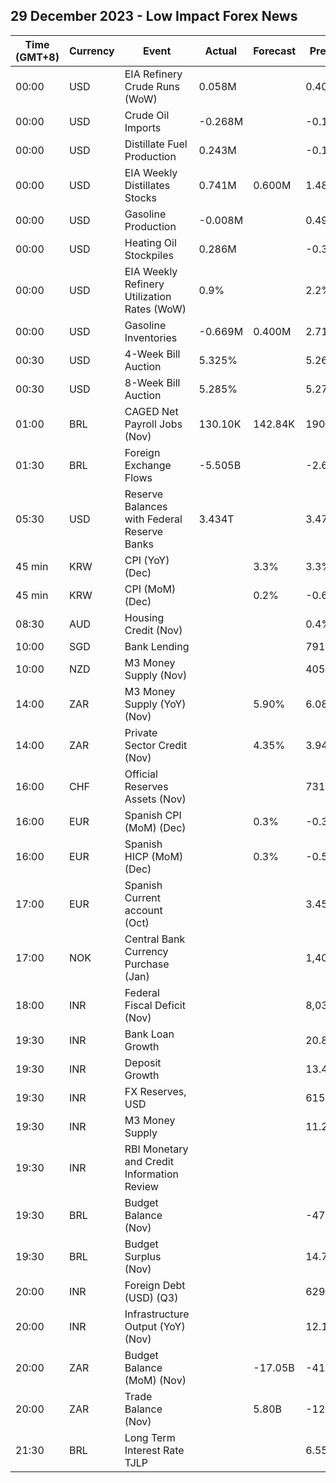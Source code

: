 ## 29 December 2023 - Low Impact Forex News

| Time (GMT+8) | Currency | Event | Actual | Forecast | Previous |
|------|----------|-------|--------|----------|----------|
| 00:00 | USD | EIA Refinery Crude Runs (WoW) | 0.058M |  | 0.403M |
| 00:00 | USD | Crude Oil Imports | -0.268M |  | -0.117M |
| 00:00 | USD | Distillate Fuel Production | 0.243M |  | -0.114M |
| 00:00 | USD | EIA Weekly Distillates Stocks | 0.741M | 0.600M | 1.485M |
| 00:00 | USD | Gasoline Production | -0.008M |  | 0.496M |
| 00:00 | USD | Heating Oil Stockpiles | 0.286M |  | -0.335M |
| 00:00 | USD | EIA Weekly Refinery Utilization Rates (WoW) | 0.9% |  | 2.2% |
| 00:00 | USD | Gasoline Inventories | -0.669M | 0.400M | 2.710M |
| 00:30 | USD | 4-Week Bill Auction | 5.325% |  | 5.265% |
| 00:30 | USD | 8-Week Bill Auction | 5.285% |  | 5.270% |
| 01:00 | BRL | CAGED Net Payroll Jobs (Nov) | 130.10K | 142.84K | 190.37K |
| 01:30 | BRL | Foreign Exchange Flows | -5.505B |  | -2.666B |
| 05:30 | USD | Reserve Balances with Federal Reserve Banks | 3.434T |  | 3.477T |
| 45 min | KRW | CPI (YoY) (Dec) |  | 3.3% | 3.3% |
| 45 min | KRW | CPI (MoM) (Dec) |  | 0.2% | -0.6% |
| 08:30 | AUD | Housing Credit (Nov) |  |  | 0.4% |
| 10:00 | SGD | Bank Lending |  |  | 791.5B |
| 10:00 | NZD | M3 Money Supply (Nov) |  |  | 405.9B |
| 14:00 | ZAR | M3 Money Supply (YoY) (Nov) |  | 5.90% | 6.08% |
| 14:00 | ZAR | Private Sector Credit (Nov) |  | 4.35% | 3.94% |
| 16:00 | CHF | Official Reserves Assets (Nov) |  |  | 731.2B |
| 16:00 | EUR | Spanish CPI (MoM) (Dec) |  | 0.3% | -0.3% |
| 16:00 | EUR | Spanish HICP (MoM) (Dec) |  | 0.3% | -0.5% |
| 17:00 | EUR | Spanish Current account (Oct) |  |  | 3.45B |
| 17:00 | NOK | Central Bank Currency Purchase (Jan) |  |  | 1,400.0M |
| 18:00 | INR | Federal Fiscal Deficit (Nov) |  |  | 8,037.00B |
| 19:30 | INR | Bank Loan Growth |  |  | 20.8% |
| 19:30 | INR | Deposit Growth |  |  | 13.4% |
| 19:30 | INR | FX Reserves, USD |  |  | 615.97B |
| 19:30 | INR | M3 Money Supply |  |  | 11.2% |
| 19:30 | INR | RBI Monetary and Credit Information Review |  |  |  |
| 19:30 | BRL | Budget Balance (Nov) |  |  | -47.148B |
| 19:30 | BRL | Budget Surplus (Nov) |  |  | 14.798B |
| 20:00 | INR | Foreign Debt (USD) (Q3) |  |  | 629.1B |
| 20:00 | INR | Infrastructure Output (YoY) (Nov) |  |  | 12.1% |
| 20:00 | ZAR | Budget Balance (MoM) (Nov) |  | -17.05B | -41.23B |
| 20:00 | ZAR | Trade Balance (Nov) |  | 5.80B | -12.66B |
| 21:30 | BRL | Long Term Interest Rate TJLP |  |  | 6.55% |
